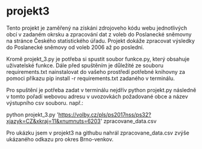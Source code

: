 # projekt3

Tento projekt je zaměřený na získáni zdrojoveho kódu webu jednotlivých obcí v zadaném okrsku a zpracování dat z voleb do Poslanecké sněmovny na stránce Českého statistického úřadu. Projekt dokáže zpracovat výsledky do Poslanecké sněmovy od voleb 2006 až po poslední.

Kromě projekt_3.py je potřeba si spustit soubor funkce.py, který obsahuje uživatelské funkce. Dále před spuštěním je důležité ze souboru requirements.txt nainstalovat do vašeho prostředí potřebné knihovny za pomoci příkazu pip install -r requirements.txt zadaného v terminálu.

Pro spuštění  je potřeba zadat v terminálu nejdřív python projekt.py následně v tomto pořadí webovou adresu v uvozovkách požadované obce a název výstupního csv souboru.
např.: 

python projekt_3.py 'https://volby.cz/pls/ps2017nss/ps32?xjazyk=CZ&xkraj=11&xnumnuts=6203' zpracovane_data.csv 

Pro ukázku jsem v projekt3 na githubu nahrál zpracovane_data.csv zvýše ukázaného odkazu pro okres Brno-venkov.


